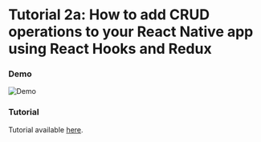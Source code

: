 # Tutorial 2a: How to add CRUD operations to your React Native app using React Hooks and Redux

### Demo
![Demo](https://github.com/MosesEsan/mesan-react-native-hooks-redux-crud/blob/master/demo.gif "demo")

### Tutorial
Tutorial available <a href="https://medium.com/mesan-digital/tutorial-2a-how-to-add-crud-operations-to-your-react-native-app-using-react-hooks-and-redux-5896ebab89ea" target="_blank">here</a>.
